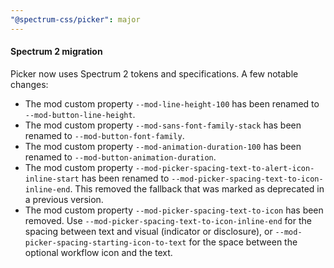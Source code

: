 ```yaml
---
"@spectrum-css/picker": major
---
```


#### Spectrum 2 migration
Picker now uses Spectrum 2 tokens and specifications. A few notable changes:
- The mod custom property `--mod-line-height-100` has been renamed to `--mod-button-line-height`.
- The mod custom property `--mod-sans-font-family-stack` has been renamed to `--mod-button-font-family`.
- The mod custom property `--mod-animation-duration-100` has been renamed to `--mod-button-animation-duration`.
- The mod custom property `--mod-picker-spacing-text-to-alert-icon-inline-start` has been renamed to `--mod-picker-spacing-text-to-icon-inline-end`. This removed the fallback that was marked as deprecated in a previous version.
- The mod custom property `--mod-picker-spacing-text-to-icon` has been removed. Use `--mod-picker-spacing-text-to-icon-inline-end` for the spacing between text and visual (indicator or disclosure), or `--mod-picker-spacing-starting-icon-to-text` for the space between the optional workflow icon and the text.